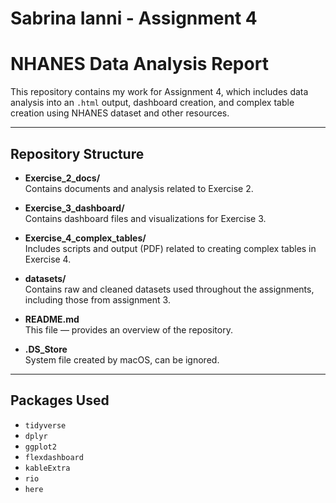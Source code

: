 # Sabrina Ianni - Assignment 4
# NHANES Data Analysis Report

This repository contains my work for Assignment 4, which includes data analysis into an `.html` output, dashboard creation, and complex table creation using NHANES dataset and other resources.

---

## Repository Structure

- **Exercise_2_docs/**  
  Contains documents and analysis related to Exercise 2.

- **Exercise_3_dashboard/**  
  Contains dashboard files and visualizations for Exercise 3.

- **Exercise_4_complex_tables/**  
  Includes scripts and output (PDF) related to creating complex tables in Exercise 4.

- **datasets/**  
  Contains raw and cleaned datasets used throughout the assignments, including those from assignment 3.

- **README.md**  
  This file — provides an overview of the repository.

- **.DS_Store**  
  System file created by macOS, can be ignored.

---


## Packages Used

- `tidyverse`
- `dplyr`
- `ggplot2`
- `flexdashboard`
- `kableExtra`
- `rio`
- `here`


